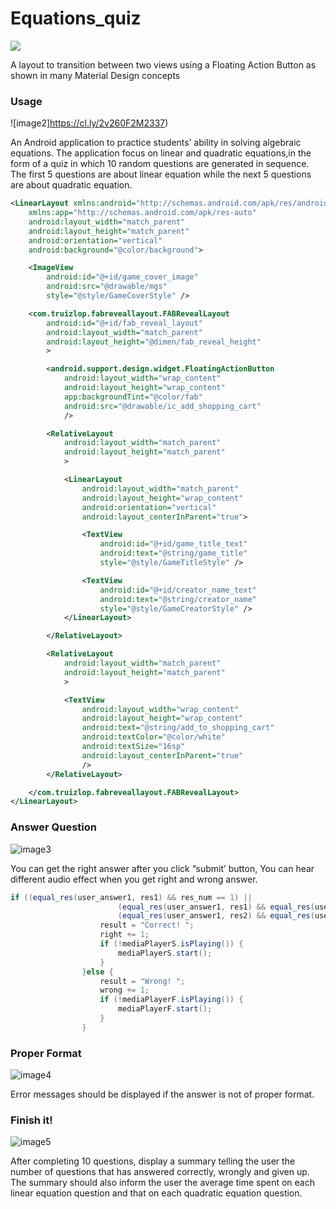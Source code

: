 # Equations_quiz 
<img src="https://cl.ly/253C1R0I391q" />

A layout to transition between two views using a Floating Action Button as shown in many Material Design concepts

### Usage

 ![image2]https://cl.ly/2v260F2M2337)

An Android application to practice students’ ability in solving algebraic equations. The application focus on linear and quadratic equations,in the form of a quiz in which 10 random questions are generated in sequence. The first 5 questions are about linear equation while the next 5 questions are about quadratic equation. 

``` xml
<LinearLayout xmlns:android="http://schemas.android.com/apk/res/android"
    xmlns:app="http://schemas.android.com/apk/res-auto"
    android:layout_width="match_parent"
    android:layout_height="match_parent"
    android:orientation="vertical"
    android:background="@color/background">

    <ImageView
        android:id="@+id/game_cover_image"
        android:src="@drawable/mgs"
        style="@style/GameCoverStyle" />

    <com.truizlop.fabreveallayout.FABRevealLayout
        android:id="@+id/fab_reveal_layout"
        android:layout_width="match_parent"
        android:layout_height="@dimen/fab_reveal_height"
        >

        <android.support.design.widget.FloatingActionButton
            android:layout_width="wrap_content"
            android:layout_height="wrap_content"
            app:backgroundTint="@color/fab"
            android:src="@drawable/ic_add_shopping_cart"
            />

        <RelativeLayout
            android:layout_width="match_parent"
            android:layout_height="match_parent"
            >

            <LinearLayout
                android:layout_width="match_parent"
                android:layout_height="wrap_content"
                android:orientation="vertical"
                android:layout_centerInParent="true">

                <TextView
                    android:id="@+id/game_title_text"
                    android:text="@string/game_title"
                    style="@style/GameTitleStyle" />

                <TextView
                    android:id="@+id/creator_name_text"
                    android:text="@string/creator_name"
                    style="@style/GameCreatorStyle" />
            </LinearLayout>

        </RelativeLayout>

        <RelativeLayout
            android:layout_width="match_parent"
            android:layout_height="match_parent"
            >

            <TextView
                android:layout_width="wrap_content"
                android:layout_height="wrap_content"
                android:text="@string/add_to_shopping_cart"
                android:textColor="@color/white"
                android:textSize="16sp"
                android:layout_centerInParent="true"
                />
        </RelativeLayout>

    </com.truizlop.fabreveallayout.FABRevealLayout>
</LinearLayout>
```


### Answer Question

 ![image3](https://cl.ly/0F3E2p3n1v0x)

You can get the right answer after you click “submit’ button, You can hear different audio effect when you get right and wrong answer.

``` java
if ((equal_res(user_answer1, res1) && res_num == 1) ||
                        (equal_res(user_answer1, res1) && equal_res(user_answer2, res2)) ||
                        (equal_res(user_answer1, res2) && equal_res(user_answer2, res1))) {
                    result = "Correct! ";
                    right += 1;
                    if (!mediaPlayerS.isPlaying()) {
                        mediaPlayerS.start();
                    }
                }else {
                    result = "Wrong! ";
                    wrong += 1;
                    if (!mediaPlayerF.isPlaying()) {
                        mediaPlayerF.start();
                    }
                }
```


### Proper Format

 ![image4](https://cl.ly/0z0o2n0y201M)

Error messages should be displayed if the answer is not of proper format.

### Finish it!

 ![image5](https://cl.ly/2l1z1n1R0f3x)

After completing 10 questions, display a summary telling the user the number of questions that has answered correctly, wrongly and given up. The summary should also inform the user the average time spent on each linear equation question and that on each quadratic equation question.

